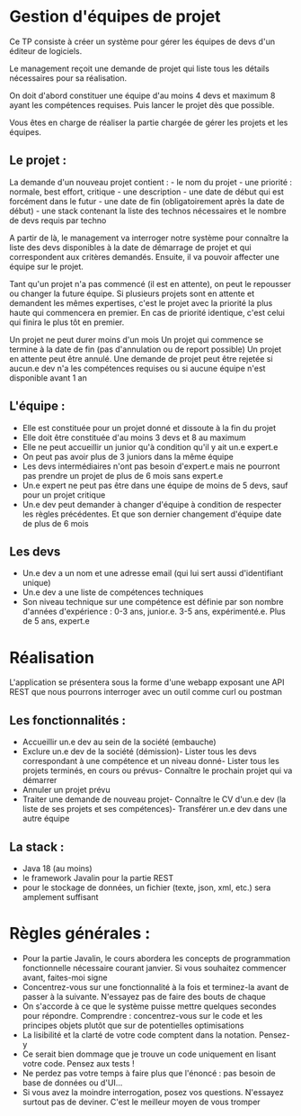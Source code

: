 # Gestion d'équipes de projet
Ce TP consiste à créer un système pour gérer les équipes de devs d'un éditeur de logiciels.

Le management reçoit une demande de projet qui liste tous les détails nécessaires pour sa réalisation.

On doit d'abord constituer une équipe d'au moins 4 devs et maximum 8 ayant les compétences requises. Puis lancer le projet dès que possible.

Vous êtes en charge de réaliser la partie chargée de gérer les projets et les équipes.

## Le projet :

La demande d'un nouveau projet contient :
	- le nom du projet
	- une priorité : normale, best effort, critique
	- une description
	- une date de début qui est forcément dans le futur
	- une date de fin (obligatoirement après la date de début)
	- une stack contenant la liste des technos nécessaires et le nombre de devs requis par techno

A partir de là, le management va interroger notre système pour connaître la liste des devs disponibles à la date de démarrage de projet et qui correspondent aux critères demandés.
Ensuite, il va pouvoir affecter une équipe sur le projet.

Tant qu'un projet n'a pas commencé (il est en attente), on peut le repousser ou changer la future équipe.
Si plusieurs projets sont en attente et demandent les mêmes expertises, c'est le projet avec la priorité la plus haute qui commencera en premier. En cas de priorité identique, c'est celui qui finira le plus tôt en premier.

Un projet ne peut durer moins d'un mois
Un projet qui commence se termine à la date de fin (pas d'annulation ou de report possible)
Un projet en attente peut être annulé.
Une demande de projet peut être rejetée si aucun.e dev n'a les compétences requises ou si aucune équipe n'est disponible avant 1 an

## L'équipe :

- Elle est constituée pour un projet donné et dissoute à la fin du projet
- Elle doit être constituée d'au moins 3 devs et 8 au maximum
- Elle ne peut accueillir un junior qu'à condition qu'il y ait un.e expert.e
- On peut pas avoir plus de 3 juniors dans la même équipe
- Les devs intermédiaires n'ont pas besoin d'expert.e mais ne pourront pas prendre un projet de plus de 6 mois sans expert.e
- Un.e expert ne peut pas être dans une équipe de moins de 5 devs, sauf pour un projet critique
- Un.e dev peut demander à changer d'équipe à condition de respecter les règles précédentes. Et que son dernier changement d'équipe date de plus de 6 mois

## Les devs

- Un.e dev a un nom et une adresse email (qui lui sert aussi d'identifiant unique)
- Un.e dev a une liste de compétences techniques
- Son niveau technique sur une compétence est définie par son nombre d'années d'expérience : 0-3 ans, junior.e. 3-5 ans, expérimenté.e. Plus de 5 ans, expert.e



# Réalisation

L'application se présentera sous la forme d'une webapp exposant une API REST que nous pourrons interroger avec un outil comme curl ou postman


## Les fonctionnalités :
- Accueillir un.e dev au sein de la société (embauche)
- Exclure un.e dev de la société (démission)- Lister tous les devs correspondant à une compétence et un niveau donné- Lister tous les projets terminés, en cours ou prévus- Connaître le prochain projet qui va démarrer
- Annuler un projet prévu
- Traiter une demande de nouveau projet- Connaître le CV d'un.e dev (la liste de ses projets et ses compétences)- Transférer un.e dev dans une autre équipe


## La stack :
- Java 18 (au moins)
- le framework Javalin pour la partie REST
- pour le stockage de données, un fichier (texte, json, xml, etc.) sera amplement suffisant


# Règles générales :
- Pour la partie Javalin, le cours abordera les concepts de programmation fonctionnelle nécessaire courant janvier. Si vous souhaitez commencer avant, faites-moi signe
- Concentrez-vous sur une fonctionnalité à la fois et terminez-la avant de passer à la suivante. N'essayez pas de faire des bouts de chaque
- On s'accorde à ce que le système puisse mettre quelques secondes pour répondre. Comprendre : concentrez-vous sur le code et les principes objets plutôt que sur de potentielles optimisations
- La lisibilité et la clarté de votre code comptent dans la notation. Pensez-y
- Ce serait bien dommage que je trouve un code uniquement en lisant votre code. Pensez aux tests !
- Ne perdez pas votre temps à faire plus que l'énoncé : pas besoin de base de données ou d'UI...
- Si vous avez la moindre interrogation, posez vos questions. N'essayez surtout pas de deviner. C'est le meilleur moyen de vous tromper